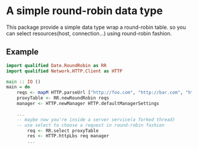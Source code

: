 # A simple round-robin data type

This package provide a simple data type wrap a round-robin table. so you can select resources(host, connection...) using round-robin fashion.

## Example

```haskell
import qualified Date.RoundRobin as RR
import qualified Network.HTTP.Client as HTTP

main :: IO ()
main = do
    reqs <- mapM HTTP.parseUrl ["http://foo.com", "http://bar.com", "http://qux.com"]
    proxyTable <- RR.newRoundRobin reqs
    manager <- HTTP.newManager HTTP.defaultManagerSettings

    ...
    -- maybe now you're inside a server service(a forked thread)
    -- use select to choose a request in round-robin fashion
        req <- RR.select proxyTable
        res <- HTTP.httpLbs req manager
        ...
```
